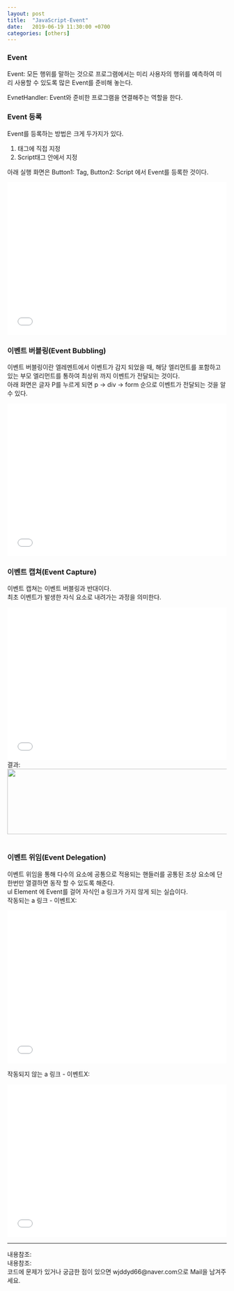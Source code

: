 ```yaml
---
layout: post
title:  "JavaScript-Event"
date:   2019-06-19 11:30:00 +0700
categories: [others]
---
```


###  Event

Event: 모든 행위를 말하는 것으로 프로그램에서는 미리 사용자의 행위를 예측하여 미리 사용할 수 있도록 많은 Event를 준비해 놓는다.  

EvnetHandler: Event와 준비한 프로그램을 연결해주는 역할을 한다.  

 

###  Event 등록
Event를 등록하는 방법은 크게 두가지가 있다.  
1. 태그에 직접 지정
2. Script태그 안에서 지정  

아래 실행 화면은 Button1: Tag, Button2: Script 에서 Event를 등록한 것이다.  

<iframe width="100%" height="350" src="//jsfiddle.net/wjddyd66/t3h156m8/8/embedded/html,js,result/dark/" allowfullscreen="allowfullscreen" frameborder="0"></iframe>
<br>

###  이벤트 버블링(Event Bubbling)
이벤트 버블링이란 엘레멘트에서 이벤트가 감지 되었을 때, 해당 엘리먼트를 포함하고 있는 부모 엘리먼트를 통하여 최상위 까지 이벤트가 전달되는 것이다.  
아래 화면은 글자 P를 누르게 되면 p -> div -> form 순으로 이벤트가 전달되는 것을 알 수 있다.  
<iframe width="100%" height="350" src="//jsfiddle.net/wjddyd66/t3h156m8/10/embedded/html,result/dark/" allowfullscreen="allowfullscreen" frameborder="0"></iframe>
<br>

###  이벤트 캡쳐(Event Capture)
이벤트 캡쳐는 이벤트 버블링과 반대이다.  
최초 이벤트가 발생한 자식 요소로 내려가는 과정을 의미한다.  
<iframe width="100%" height="350" src="//jsfiddle.net/wjddyd66/t3h156m8/30/embedded/html,js/dark/" allowfullscreen="allowfullscreen" frameborder="0"></iframe>
<br>
결과:  
<div><img src="https://raw.githubusercontent.com/wjddyd66/wjddyd66.github.io/master/static/img/JavaScript/Js32.JPG" height="150" width="600" /></div><br>

###  이벤트 위임(Event Delegation)
이벤트 위임을 통해 다수의 요소에 공통으로 적용되는 핸들러를 공통된 조상 요소에 단 한번만 열결하면 동작 할 수 있도록 해준다.  
ul Element 에 Event를 걸어 자식인 a 링크가 가지 않게 되는 실습이다.  
작동되는 a 링크 - 이벤트X:  
<iframe width="100%" height="350" src="//jsfiddle.net/wjddyd66/t3h156m8/39/embedded/html,result/dark/" allowfullscreen="allowfullscreen" frameborder="0"></iframe>
<br>

작동되지 않는 a 링크 - 이벤트X:  
<iframe width="100%" height="350" src="//jsfiddle.net/wjddyd66/t3h156m8/50/embedded/html,js,result/dark/" allowfullscreen="allowfullscreen" frameborder="0"></iframe>
<br>

<hr>
내용참조:<https://joshua1988.github.io/web-development/javascript/event-propagation-delegation/#%EC%9D%B4%EB%B2%A4%ED%8A%B8-%EC%9C%84%EC%9E%84---event-delegation><br>
내용참조:<http://tcpschool.com/jquery/jq_event_delegation><br>
코드에 문제가 있거나 궁금한 점이 있으면 wjddyd66@naver.com으로  Mail을 남겨주세요.
